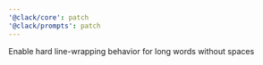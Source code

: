 ```yaml
---
'@clack/core': patch
'@clack/prompts': patch
---
```


Enable hard line-wrapping behavior for long words without spaces
